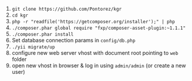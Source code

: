 1. ```git clone https://github.com/Pontorez/kgr```
2. ```cd kgr```
3. ```php -r "readfile('https://getcomposer.org/installer');" | php```
4. ```./composer.phar global require "fxp/composer-asset-plugin:~1.1.1"```
5. ```./composer.phar install```
6. Set database connection params in ```config/db.php```
7. ```./yii migrate/up```
8. configure new web server vhost with document root pointing to ```web``` folder
9. open new vhost in browser & log in using ```admin/admin``` (or create a new user)
